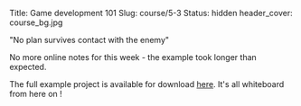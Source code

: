 Title: Game development 101
Slug: course/5-3
Status: hidden
header_cover: course_bg.jpg

"No plan survives contact with the enemy"

No more online notes for this week - the example took longer than expected.

The full example project is available for download [here](https://dl.dropboxusercontent.com/u/2977490/unity%40makerhaus/week5/Flagdrop.unitypackage).  It's all whiteboard from here on !